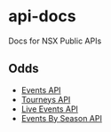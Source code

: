 # api-docs
Docs for NSX Public APIs


## Odds
- [Events API](docs/events.md)
- [Tourneys API](docs/tourneys.md)
- [Live Events API](docs/live-events.md)
- [Events By Season API](docs/events-by-season.md)
